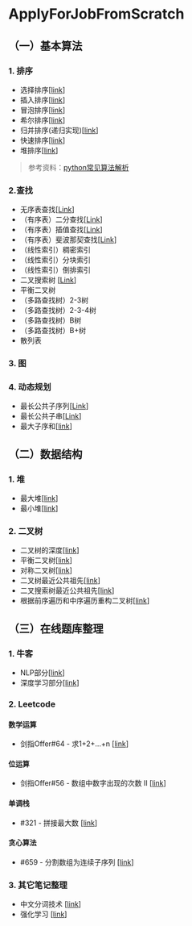# ApplyForJobFromScratch

## （一）基本算法
### 1. 排序
- 选择排序\[[link](/sort/selection.py)\]
- 插入排序\[[link](/sort/insertion.py)\]
- 冒泡排序\[[link](/sort/bubble.py)\]
- 希尔排序\[[link](/sort/shell.py)\]
- 归并排序(递归实现)\[[link](/sort/merge_recursive.py)\]
- 快速排序\[[link](/sort/quick.py)\]
- 堆排序\[[link](/sort/heap.py)\]

> 参考资料：[python常见算法解析](https://www.cnblogs.com/huang-yc/p/9774287.html)

### 2.查找
- 无序表查找\[[Link](/search/unsorted.py)\]
- （有序表）二分查找\[[Link](/search/binary.py)\]
- （有序表）插值查找\[[Link](/search/interpolation.py)\]
- （有序表）斐波那契查找\[[Link](/search/fibonacci.py)\]
- （线性索引）稠密索引
- （线性索引）分块索引
- （线性索引）倒排索引
- 二叉搜索树 \[[Link](/search/binsearchtree.py)\]
- 平衡二叉树
- （多路查找树）2-3树
- （多路查找树）2-3-4树
- （多路查找树）B树
- （多路查找树）B+树
- 散列表

### 3. 图

### 4. 动态规划
- 最长公共子序列\[[Link](/algorithms/lcs.py)\]
- 最长公共子串\[[Link](/algorithms/lcs2.py)\]
- 最大子序和\[[link](/algorithms/max_subarray.py)\]

## （二）数据结构
### 1. 堆
- 最大堆\[[link](/heap/maxheap.py)\]
- 最小堆\[[link](/heap/minheap.py)\]
### 2. 二叉树
- 二叉树的深度\[[link](/tree/depth.py)\]
- 平衡二叉树\[[link](/tree/balance_depth.py)\]
- 对称二叉树\[[link](/tree/mirror_tree.py)\]
- 二叉树最近公共祖先\[[link](/tree/same_parent.py)\]
- 二叉搜索树最近公共祖先\[[link](/tree/same_parent_search.py)\]
- 根据前序遍历和中序遍历重构二叉树\[[link](/tree/rebuild_tree.py)\]
## （三）在线题库整理
### 1. 牛客
- NLP部分\[[link](/nowcoder/nlp.md)\]
- 深度学习部分\[[link](/nowcoder/dl.md)\]

### 2. Leetcode 
#### 数学运算
- 剑指Offer\#64 - 求1+2+…+n \[[link](/leetcode/jzof%2364.py)\]
#### 位运算
- 剑指Offer\#56 - 数组中数字出现的次数 II \[[link](/leetcode/jzof%2356.py)\]
#### 单调栈
- \#321 - 拼接最大数 \[[link](/leetcode/lc#321.py)\]
#### 贪心算法
- \#659 - 分割数组为连续子序列 \[[link](/leetcode/lc#659.py)\]

### 3. 其它笔记整理
- 中文分词技术 \[[link](/notes/中文分词.md)\]
- 强化学习 \[[link](/notes/强化学习.md)\]